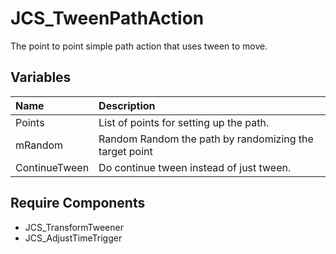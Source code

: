 # JCS_TweenPathAction

The point to point simple path action that uses tween to move.

## Variables

| Name          | Description                                            |
|:--------------|:-------------------------------------------------------|
| Points        | List of points for setting up the path.                |
| mRandom       | Random Random the path by randomizing the target point |
| ContinueTween | Do continue tween instead of just tween.               |

## Require Components

* JCS_TransformTweener
* JCS_AdjustTimeTrigger
